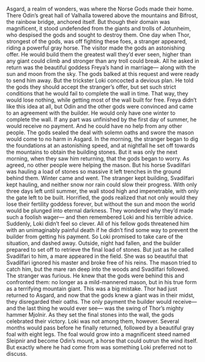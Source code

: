 Asgard, a realm of wonders, was where  the Norse Gods made their home. There Odin’s great hall of Valhalla  towered above the mountains and Bifrost, the rainbow bridge,  anchored itself. But though their domain was magnificent, it stood undefended from the giants  and trolls of Jotunheim, who despised the gods and  sought to destroy them. One day when Thor, strongest of the  gods, was off fighting these foes, a stranger appeared,  riding a powerful gray horse. The visitor made the gods  an astonishing offer. He would build them the greatest  wall they’d ever seen, higher than any giant could climb  and stronger than any troll could break. All he asked in return was the beautiful  goddess Freya’s hand in marriage— along with the sun and moon from the sky. The gods balked at this request  and were ready to send him away. But the trickster Loki  concocted a devious plan. He told the gods they should  accept the stranger’s offer, but set such strict conditions that he  would fail to complete the wall in time. That way, they would lose nothing, while  getting most of the wall built for free. Freya didn’t like this idea at all, but Odin and the other  gods were convinced and came to an agreement  with the builder. He would only have one winter  to complete the wall. If any part was unfinished by  the first day of summer, he would receive no payment. And he could have no help  from any other people. The gods sealed the deal with solemn oaths and swore the mason would come  to no harm in Asgard. In the morning, the stranger began to dig  the foundations at an astonishing speed, and at nightfall he set off towards the  mountains to obtain the building stones. But it was only the next morning,  when they saw him returning, that the gods began to worry. As agreed, no other people  were helping the mason. But his horse Svadilfari was hauling  a load of stones so massive it left trenches in the ground  behind them. Winter came and went. The stranger kept building,  Svadilfari kept hauling, and neither snow nor rain could  slow their progress. With only three days left until summer,  the wall stood high and impenetrable, with only the gate left to be built. Horrified, the gods realized that not  only would they lose their fertility goddess forever, but without the sun and moon the world  would be plunged into eternal darkness. They wondered why they’d made  such a foolish wager— and then remembered Loki  and his terrible advice. Suddenly, Loki didn’t feel so clever. All of his fellow gods threatened him  with an unimaginably painful death if he didn’t find some way to prevent  the builder from getting his payment. So Loki promised to take care of the  situation, and dashed away. Outside, night had fallen, and the builder prepared to set off  to retrieve the final load of stones. But just as he called Svadilfari to him,  a mare appeared in the field. She was so beautiful that  Svadilfari ignored his master and broke free of his reins. The mason tried to catch him, but the mare ran deep into the  woods and Svadilfari followed. The stranger was furious. He knew that the gods were behind  this and confronted them: no longer as a mild-mannered mason, but in his true form as a terrifying  mountain giant. This was a big mistake. Thor had just returned to Asgard, and now that the gods knew  a giant was in their midst, they disregarded their oaths. The only payment the  builder would receive— and the last thing he would ever see— was the swing of Thor’s  mighty hammer Mjolnir. As they set the final stones into the  wall, the gods celebrated their victory. Loki was not among them, however. Several months would pass  before he finally returned, followed by a beautiful gray  foal with eight legs. The foal would grow into a magnificent  steed named Sleipnir and become Odin’s mount, a horse  that could outrun the wind itself. But exactly where he had come from was  something Loki preferred not to discuss. 